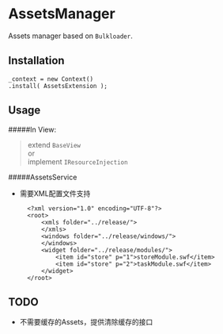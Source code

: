 # AssetsManager

Assets manager based on `Bulkloader`.

## Installation

	_context = new Context()
	.install( AssetsExtension );
	
## Usage

#####In View:
> extend `BaseView`   
> or  
> implement `IResourceInjection`


#####AssetsService
- 需要XML配置文件支持

		<?xml version="1.0" encoding="UTF-8"?>
		<root>
			<xmls folder="../release/">
			</xmls>
			<windows folder="../release/windows/">
			</windows>
			<widget folder="../release/modules/">
				<item id="store" p="1">storeModule.swf</item>
				<item id="store" p="2">taskModule.swf</item>
			</widget>
		</root>
		
		
		
## TODO
- 不需要缓存的Assets，提供清除缓存的接口